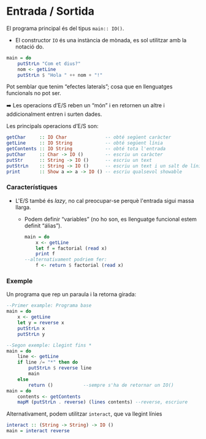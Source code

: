 # Entrada / Sortida

El programa principal és del tipus `main:: IO()`. 

* El constructor ``IO`` és una instància de mònada, es sol utilitzar amb la notació do.

`````haskell
main = do
    putStrLn "Com et dius?"
    nom <- getLine
    putStrLn $ "Hola " ++ nom + "!"
`````

Pot semblar que tenim “efectes laterals”; cosa que en llenguatges funcionals no pot ser.

:arrow_right: Les operacions d’E/S reben un “món” i en retornen un altre i addicionalment entren i surten dades.

Les principals operacions d’E/S son:

````haskell
getChar     :: IO Char              -- obté següent caràcter
getLine     :: IO String            -- obté següent línia
getContents :: IO String            -- obté tota l'entrada
putChar     :: Char -> IO ()        -- escriu un caràcter
putStr      :: String -> IO ()      -- escriu un text
putStrLn    :: String -> IO ()      -- escriu un text i un salt de línia
print       :: Show a => a -> IO () -- escriu qualsevol showable
````

### Característiques

* L'E/S també és *lazy*, no cal preocupar-se perquè l'entrada sigui massa llarga.

  * Podem definir “variables” (no ho son, es llenguatge funcional estem definit “álias”).

    ````haskell
    main = do
        x <- getLine
        let f = factorial (read x)
        print f
    --alternativament podriem fer:
    	f <- return $ factorial (read x)
    ````

    

### Exemple

Un programa que rep un paraula i la retorna girada: 

````haskell
--Primer example: Programa base
main = do
    x <- getLine
    let y = reverse x
    putStrLn x
    putStrLn y

--Segon exemple: Llegint fins *
main = do
    line <- getLine
    if line /= "*" then do	
        putStrLn $ reverse line
        main
    else
        return ()			--sempre s'ha de retornar un IO()
main = do
    contents <- getContents
    mapM (putStrLn . reverse) (lines contents) --reverse, escriure
````

Alternativament, podem utilitzar `interact`, que va llegint línies 

````haskell
interact :: (String -> String) -> IO ()
main = interact reverse
````

